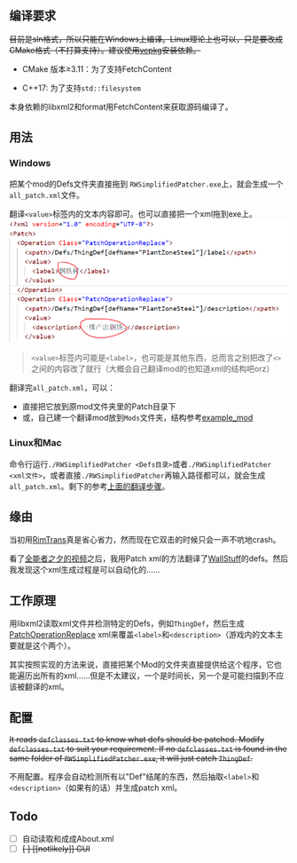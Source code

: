 ## 编译要求

~~目前是sln格式，所以只能在Windows上编译。Linux理论上也可以，只是要改成CMake格式（不打算支持）。建议使用[vcpkg](https://github.com/microsoft/vcpkg)安装依赖。~~

- CMake 版本≥3.11：为了支持FetchContent

- C++17: 为了支持`std::filesystem`

本身依赖的libxml2和format用FetchContent来获取源码编译了。

## 用法

### Windows

把某个mod的Defs文件夹直接拖到 `RWSimplifiedPatcher.exe`上，就会生成一个`all_patch.xml`文件。

<a id='1'>翻译</a>`<value>`标签内的文本内容即可。也可以直接把一个xml拖到exe上。![例子](README_Img1.png)

>`<value>`标签内可能是`<label>`，也可能是其他东西，总而言之别把改了`<>`之间的内容改了就行（大概会自己翻译mod的也知道xml的结构吧orz）

翻译完`all_patch.xml`，可以：

- 直接把它放到原mod文件夹里的Patch目录下
- 或，自己建一个翻译mod放到`Mods`文件夹，结构参考[example_mod](https://github.com/sieveLau/RWSimplifiedPatcher/tree/master/example_mod)

### Linux和Mac

命令行运行`./RWSimplifiedPatcher <Defs目录>`或者`./RWSimplifiedPatcher <xml文件>`，或者直接`./RWSimplifiedPatcher`再输入路径都可以，就会生成`all_patch.xml`。剩下的参考[上面的翻译步骤](#1)。

## 缘由

当初用[RimTrans](https://github.com/RimWorld-zh/RimTrans)真是省心省力，然而现在它双击的时候只会一声不吭地crash。

看了[全能者之夕的视频](https://www.bilibili.com/video/BV1Hg411u7X1)之后，我用Patch xml的方法翻译了[WallStuff](https://steamcommunity.com/sharedfiles/filedetails/?id=1994340640)的defs。然后我发现这个xml生成过程是可以自动化的……

## 工作原理

用libxml2读取xml文件并检测特定的Defs，例如`ThingDef`，然后生成 [PatchOperationReplace](https://rimworldwiki.com/wiki/Modding_Tutorials/PatchOperations) xml来覆盖`<label>`和`<description>`（游戏内的文本主要就是这个两个）。

其实按照实现的方法来说，直接把某个Mod的文件夹直接提供给这个程序，它也能遍历出所有的xml……但是不太建议，一个是时间长，另一个是可能扫描到不应该被翻译的xml。

## 配置

~~It reads `defclasses.txt` to know what defs should be patched. Modify `defclasses.txt` to suit your requirement. If no `defclasses.txt` is found in the same folder of `RWSimplifiedPatcher.exe`, it will just catch `ThingDef`.~~

不用配置。程序会自动检测所有以"Def"结尾的东西，然后抽取`<label>`和 `<description>`（如果有的话）并生成patch xml。

## Todo

- [ ] 自动读取和成成About.xml
- [ ] ~~[ ] [[notlikely]] GUI~~
